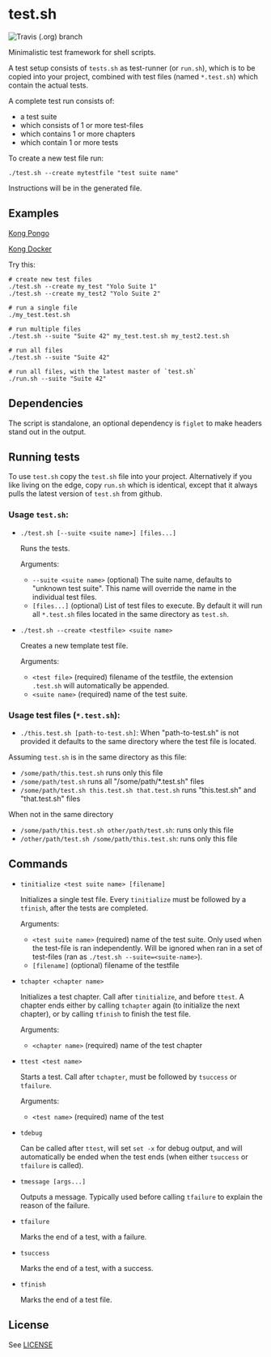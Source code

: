 # test.sh
![Travis (.org) branch](https://img.shields.io/travis/com/Tieske/test.sh/master?logo=travis)

Minimalistic test framework for shell scripts.

A test setup consists of `tests.sh` as test-runner (or `run.sh`), which is to be
copied into your project, combined with test files (named `*.test.sh`) which
contain the actual tests.

A complete test run consists of:
- a test suite
- which consists of 1 or more test-files
- which contains 1 or more chapters
- which contain 1 or more tests

To create a new test file run:

```shell
./test.sh --create mytestfile "test suite name"
```

Instructions will be in the generated file.

## Examples

[Kong Pongo](https://github.com/Kong/kong-pongo/tree/master/assets/ci)

[Kong Docker](https://github.com/Kong/docker-kong/tree/master/tests)

Try this:
```shell
# create new test files
./test.sh --create my_test "Yolo Suite 1"
./test.sh --create my_test2 "Yolo Suite 2"

# run a single file
./my_test.test.sh

# run multiple files
./test.sh --suite "Suite 42" my_test.test.sh my_test2.test.sh

# run all files
./test.sh --suite "Suite 42"

# run all files, with the latest master of `test.sh`
./run.sh --suite "Suite 42"
```

## Dependencies

The script is standalone, an optional dependency is `figlet` to make headers
stand out in the output.

## Running tests

To use `test.sh` copy the `test.sh` file into your project. Alternatively if you
like living on the edge, copy `run.sh` which is identical, except that it always
pulls the latest version of `test.sh` from github.

### Usage `test.sh`:

- `./test.sh [--suite <suite name>] [files...]`

  Runs the tests.

  Arguments:
  * `--suite <suite name>` (optional) The suite name, defaults to "unknown
    test suite". This name will override the name in the individual test files.
  * `[files...]` (optional) List of test files to execute. By default it will
    run all `*.test.sh` files located in the same directory as `test.sh`.

- `./test.sh --create <testfile> <suite name>`

  Creates a new template test file.

  Arguments:
  * `<test file>` (required) filename of the testfile, the extension `.test.sh`
    will automatically be appended.
  * `<suite name>` (required) name of the test suite.



### Usage test files (`*.test.sh`):

- `./this.test.sh [path-to-test.sh]`:
  When "path-to-test.sh" is not provided it defaults to the same directory where
  the test file is located.


Assuming `test.sh` is in the same directory as this file:

- `/some/path/this.test.sh` runs only this file
- `/some/path/test.sh` runs all "/some/path/*.test.sh" files
- `/some/path/test.sh this.test.sh that.test.sh` runs "this.test.sh" and "that.test.sh" files

When not in the same directory

- `/some/path/this.test.sh other/path/test.sh`: runs only this file
- `/other/path/test.sh /some/path/this.test.sh`: runs only this file


## Commands

* `tinitialize <test suite name> [filename]`

  Initializes a single test file. Every `tinitialize`
  must be followed by a `tfinish`, after the tests are completed.
  
  Arguments:
  * `<test suite name>` (required) name of the test suite. Only used when the
    test-file is ran independently. Will be ignored when ran in a set of
    test-files (ran as `./test.sh --suite=<suite-name>`).
  * `[filename]` (optional) filename of the testfile


* `tchapter <chapter name>`

  Initializes a test chapter. Call after `tinitialize`, and before `ttest`. A
  chapter ends either by calling `tchapter` again (to initialize the next
  chapter), or by calling `tfinish` to finish the test file.

  Arguments:
  * `<chapter name>` (required) name of the test chapter


* `ttest <test name>`

  Starts a test. Call after `tchapter`, must be followed by `tsuccess` or
  `tfailure`.

  Arguments:
  * `<test name>` (required) name of the test

* `tdebug`

  Can be called after `ttest`, will set `set -x` for debug output, and will
  automatically be ended when the test ends (when either `tsuccess` or
  `tfailure` is called).

* `tmessage [args...]`

  Outputs a message. Typically used before calling `tfailure` to explain the
  reason of the failure.

* `tfailure`

  Marks the end of a test, with a failure.

* `tsuccess`

  Marks the end of a test, with a success.

* `tfinish`

  Marks the end of a test file.

## License

See [LICENSE](LICENSE)
